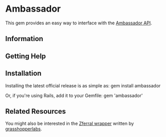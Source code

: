 # Ambassador

This gem provides an easy way to interface with the [Ambassador API](https://getambassador.com/api-docs).

## Information

## Getting Help

## Installation

Installing the latest official release is as simple as:
    gem install ambassador

Or, if you're using Rails, add it to your Gemfile:
    gem 'ambassador'

## Related Resources

You might also be interested in the [Zferral wrapper](https://github.com/grasshopperlabs/zferral) written by [grasshopperlabs](https://github.com/grasshopperlabs).